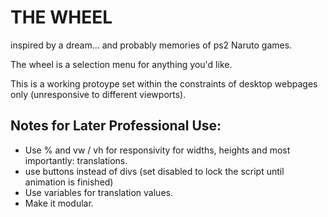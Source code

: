 # THE WHEEL

inspired by a dream... and probably memories of ps2 Naruto games.

The wheel is a selection menu for anything you'd like.

This is a working protoype set within the constraints of desktop webpages only (unresponsive to different viewports).

## Notes for Later Professional Use:

  - Use % and vw / vh for responsivity for widths, heights and most importantly: translations.
  - use buttons instead of divs (set disabled to lock the script until animation is finished)
  - Use variables for translation values.
  - Make it modular.